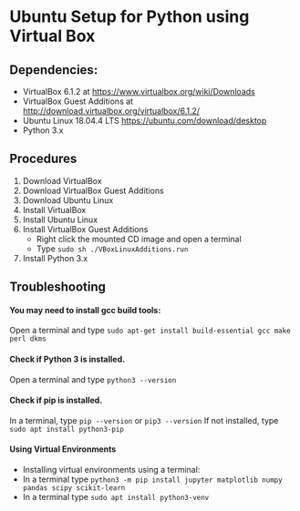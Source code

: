 # Ubuntu Setup for Python using Virtual Box

## Dependencies:
* VirtualBox 6.1.2 at https://www.virtualbox.org/wiki/Downloads
* VirtualBox Guest Additions at http://download.virtualbox.org/virtualbox/6.1.2/
* Ubuntu Linux 18.04.4 LTS https://ubuntu.com/download/desktop
* Python 3.x

## Procedures
1. Download VirtualBox
2. Download VirtualBox Guest Additions
3. Download Ubuntu Linux
4. Install VirtualBox
5. Install Ubuntu Linux
6. Install VirtualBox Guest Additions
    * Right click the mounted CD image and open a terminal
    * Type `sudo sh ./VBoxLinuxAdditions.run`
7. Install Python 3.x

## Troubleshooting
#### You may need to install gcc build tools:
Open a terminal and type `sudo apt-get install build-essential gcc make perl dkms`

#### Check if Python 3 is installed.
Open a terminal and type `python3 --version`

#### Check if pip is installed.
In a terminal, type `pip --version` or `pip3 --version`
If not installed, type `sudo apt install python3-pip`

#### Using Virtual Environments
* Installing virtual environments using a terminal:
* In a terminal type `python3 -m pip install jupyter matplotlib numpy pandas scipy scikit-learn`
* In a terminal type `sudo apt install python3-venv`
